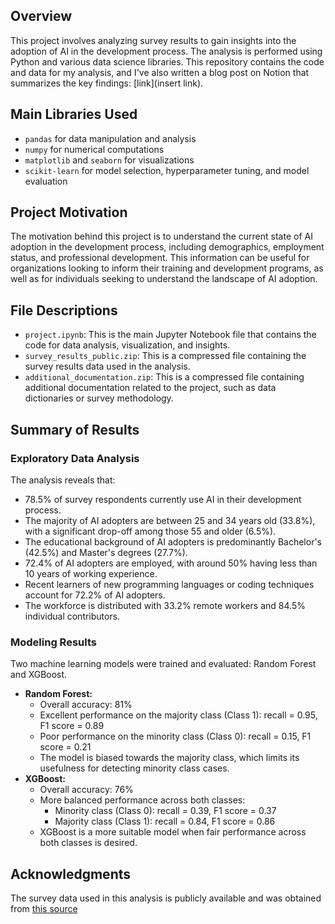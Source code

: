 ## Overview

This project involves analyzing survey results to gain insights into the adoption of AI in the development process. The analysis is performed using Python and various data science libraries. This repository contains the code and data for my analysis, and I've also written a blog post on Notion that summarizes the key findings: [link](insert link).

## Main Libraries Used

*  `pandas` for data manipulation and analysis
*   `numpy` for numerical computations
*   `matplotlib` and `seaborn` for visualizations
*   `scikit-learn` for model selection, hyperparameter tuning, and model evaluation 

## Project Motivation

The motivation behind this project is to understand the current state of AI adoption in the development process, including demographics, employment status, and professional development. This information can be useful for organizations looking to inform their training and development programs, as well as for individuals seeking to understand the landscape of AI adoption.

## File Descriptions

*   `project.ipynb`: This is the main Jupyter Notebook file that contains the code for data analysis, visualization, and insights.
*   `survey_results_public.zip`: This is a compressed file containing the survey results data used in the analysis.
*   `additional_documentation.zip`: This is a compressed file containing additional documentation related to the project, such as data dictionaries or survey methodology.

## Summary of Results

### Exploratory Data Analysis

The analysis reveals that:

*   78.5% of survey respondents currently use AI in their development process.
*   The majority of AI adopters are between 25 and 34 years old (33.8%), with a significant drop-off among those 55 and older (6.5%).
*   The educational background of AI adopters is predominantly Bachelor's (42.5%) and Master's degrees (27.7%).
*   72.4% of AI adopters are employed, with around 50% having less than 10 years of working experience.
*   Recent learners of new programming languages or coding techniques account for 72.2% of AI adopters.
*   The workforce is distributed with 33.2% remote workers and 84.5% individual contributors.

### Modeling Results

Two machine learning models were trained and evaluated: Random Forest and XGBoost.

*   **Random Forest:**
    *   Overall accuracy: 81%
    *   Excellent performance on the majority class (Class 1): recall = 0.95, F1 score = 0.89
    *   Poor performance on the minority class (Class 0): recall = 0.15, F1 score = 0.21
    *   The model is biased towards the majority class, which limits its usefulness for detecting minority class cases.
*   **XGBoost:**
    *   Overall accuracy: 76%
    *   More balanced performance across both classes:
        +   Minority class (Class 0): recall = 0.39, F1 score = 0.37
        +   Majority class (Class 1): recall = 0.84, F1 score = 0.86
    *   XGBoost is a more suitable model when fair performance across both classes is desired.

## Acknowledgments

 The survey data used in this analysis is publicly available and was obtained from [this source](https://survey.stackoverflow.co/)
